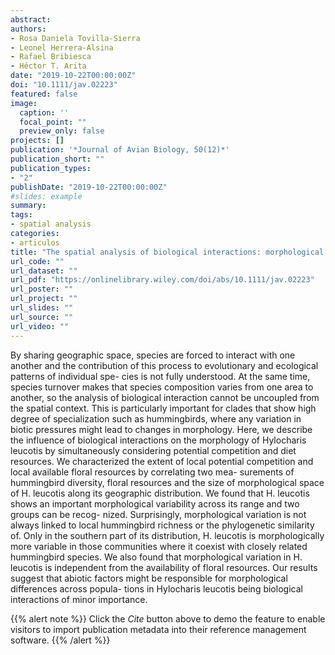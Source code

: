```yaml
---
abstract: 
authors:
- Rosa Daniela Tovilla‐Sierra
- Leonel Herrera‐Alsina
- Rafael Bribiesca
- Héctor T. Arita 
date: "2019-10-22T00:00:00Z"
doi: "10.1111/jav.02223"
featured: false
image:
  caption: ''
  focal_point: ""
  preview_only: false
projects: []
publication: '*Journal of Avian Biology, 50(12)*'
publication_short: ""
publication_types:
- "2"
publishDate: "2019-10-22T00:00:00Z"
#slides: example
summary: 
tags:
- spatial analysis
categories: 
- articulos
title: "The spatial analysis of biological interactions: morphological variation responding to the co‐occurrence of competitors and resources"
url_code: ""
url_dataset: ""
url_pdf: "https://onlinelibrary.wiley.com/doi/abs/10.1111/jav.02223"
url_poster: ""
url_project: ""
url_slides: ""
url_source: ""
url_video: ""
---
```


By sharing geographic space, species are forced to interact with one another and the contribution of this process to evolutionary and ecological patterns of individual spe- cies is not fully understood. At the same time, species turnover makes that species composition varies from one area to another, so the analysis of biological interaction cannot be uncoupled from the spatial context. This is particularly important for clades that show high degree of specialization such as hummingbirds, where any variation in biotic pressures might lead to changes in morphology. Here, we describe the influence of biological interactions on the morphology of Hylocharis leucotis by simultaneously considering potential competition and diet resources. We characterized the extent of local potential competition and local available floral resources by correlating two mea- surements of hummingbird diversity, floral resources and the size of morphological space of H. leucotis along its geographic distribution. We found that H. leucotis shows an important morphological variability across its range and two groups can be recog- nized. Surprisingly, morphological variation is not always linked to local hummingbird richness or the phylogenetic similarity of. Only in the southern part of its distribution, H. leucotis is morphologically more variable in those communities where it coexist with closely related hummingbird species. We also found that morphological variation in H. leucotis is independent from the availability of floral resources. Our results suggest that abiotic factors might be responsible for morphological differences across popula- tions in Hylocharis leucotis being biological interactions of minor importance.

{{% alert note %}}
Click the *Cite* button above to demo the feature to enable visitors to import publication metadata into their reference management software.
{{% /alert %}}

